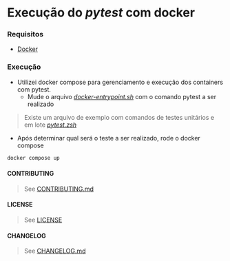 # Execução do *pytest* com docker

### Requisitos
- [Docker](https://www.docker.com/products/docker-desktop/)

### Execução
- Utilizei docker compose para gerenciamento e execução dos containers com pytest.
  - Mude o arquivo [*docker-entrypoint.sh*](./docker-entrypoint.sh) com o comando pytest a ser realizado
> Existe um arquivo de exemplo com comandos de testes unitários e em lote [*pytest.zsh*](./pytest-example.sh)
- Após determinar qual será o teste a ser realizado, rode o docker compose
```sh
docker compose up
```

#### CONTRIBUTING
> See [CONTRIBUTING.md](./CONTRIBUTING.md)

#### LICENSE
> See [LICENSE](./LICENSE)

#### CHANGELOG
> See [CHANGELOG.md](./CHANGELOG.md)